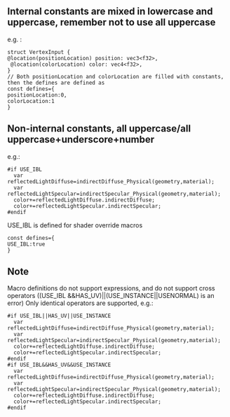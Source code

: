 ## Internal constants are mixed in lowercase and uppercase, remember not to use all uppercase

e.g. :

```
struct VertexInput {
@location(positionLocation) position: vec3<f32>,
 @location(colorLocation) color: vec4<f32>,
}
// Both positionLocation and colorLocation are filled with constants, then the defines are defined as
const defines={
positionLocation:0,
colorLocation:1
}
```

## Non-internal constants, all uppercase/all uppercase+underscore+number

e.g.:

```
#if USE_IBL
  var reflectedLightDiffuse=indirectDiffuse_Physical(geometry,material);
  var reflectedLightSpecular=indirectSpecular_Physical(geometry,material);
  color+=reflectedLightDiffuse.indirectDiffuse;
  color+=reflectedLightSpecular.indirectSpecular;
#endif
```

USE_IBL is defined for shader override macros

```
const defines={
USE_IBL:true
}
```

## Note

Macro definitions do not support expressions, and do not support cross operators ((USE_IBL &&HAS_UV)||(USE_INSTANCE||USENORMAL) is an error)
Only identical operators are supported, e.g.:

```
#if USE_IBL||HAS_UV||USE_INSTANCE
  var reflectedLightDiffuse=indirectDiffuse_Physical(geometry,material);
  var reflectedLightSpecular=indirectSpecular_Physical(geometry,material);
  color+=reflectedLightDiffuse.indirectDiffuse;
  color+=reflectedLightSpecular.indirectSpecular;
#endif
#if USE_IBL&&HAS_UV&&USE_INSTANCE
  var reflectedLightDiffuse=indirectDiffuse_Physical(geometry,material);
  var reflectedLightSpecular=indirectSpecular_Physical(geometry,material);
  color+=reflectedLightDiffuse.indirectDiffuse;
  color+=reflectedLightSpecular.indirectSpecular;
#endif
```
